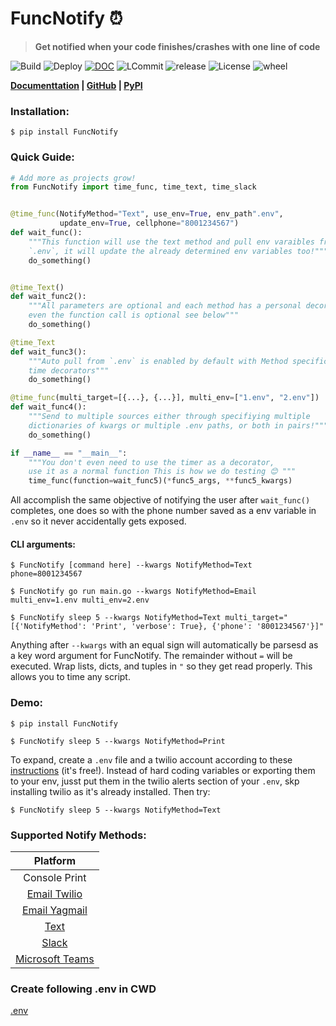 # **FuncNotify ⏰**
> **Get notified when your code finishes/crashes with one line of code**

![Build](https://img.shields.io/github/workflow/status/kevinfjiang/FuncNotify/CI?label=CI) ![Deploy](https://img.shields.io/github/workflow/status/kevinfjiang/FuncNotify/CD?label=CD) [![DOC](https://github.com/kevinfjiang/FuncNotify/actions/workflows/docs.yml/badge.svg)](https://github.com/kevinfjiang/FuncNotify/actions/workflows/docs.yml) ![LCommit](https://img.shields.io/github/last-commit/kevinfjiang/FuncNotify) ![release](https://img.shields.io/github/v/release/kevinfjiang/FuncNotify?include_prereleases) ![License](https://img.shields.io/github/license/kevinfjiang/FuncNotify.svg)
![wheel](https://img.shields.io/pypi/wheel/FuncNotify)

**[Documenttation](https://kevinfjiang.github.io/FuncNotify/#header-submodules) | [GitHub](https://github.com/kevinfjiang/FuncNotify) | [PyPI](https://pypi.org/project/FuncNotify/)**
### **Installation:**
```$ pip install FuncNotify```
### **Quick Guide:**
```python
# Add more as projects grow!
from FuncNotify import time_func, time_text, time_slack


@time_func(NotifyMethod="Text", use_env=True, env_path".env", 
           update_env=True, cellphone="8001234567")
def wait_func():
    """This function will use the text method and pull env varaibles from
    `.env`, it will update the already determined env variables too!"""
    do_something()


@time_Text()
def wait_func2():
    """All parameters are optional and each method has a personal decorator, 
    even the function call is optional see below"""
    do_something()

@time_Text
def wait_func3():
    """Auto pull from `.env` is enabled by default with Method specific 
    time decorators"""
    do_something()

@time_func(multi_target=[{...}, {...}], multi_env=["1.env", "2.env"])
def wait_func4():
    """Send to multiple sources either through specifiying multiple 
    dictionaries of kwargs or multiple .env paths, or both in pairs!"""
    do_something()

if __name__ == "__main__":
    """You don't even need to use the timer as a decorator, 
    use it as a normal function This is how we do testing 😊 """
    time_func(function=wait_func5)(*func5_args, **func5_kwargs)
```

All accomplish the same objective of notifying the user after `wait_func()` completes, one does so with the phone number saved as a env variable in `.env` so it never accidentally gets exposed.

#### **CLI arguments:**
```$ FuncNotify [command here] --kwargs NotifyMethod=Text phone=8001234567 ```

```$ FuncNotify go run main.go --kwargs NotifyMethod=Email multi_env=1.env multi_env=2.env ```

```$ FuncNotify sleep 5 --kwargs NotifyMethod=Text multi_target="[{'NotifyMethod': 'Print', 'verbose': True}, {'phone': '8001234567'}]"```

Anything after `--kwargs` with an equal sign will automatically be parsesd as a key word argument for FuncNotify. The remainder without `=` will be executed. Wrap lists, dicts, and tuples in `"` so they get read properly. This allows you to time any script.

### **Demo:**
```$ pip install FuncNotify```

```$ FuncNotify sleep 5 --kwargs NotifyMethod=Print```

To expand, create a `.env` file and a twilio account according to these [instructions](https://www.twilio.com/docs/sms/quickstart/python) (it's free!). Instead of hard coding variables or exporting them to your env, jusst put them in the twilio alerts section of your `.env`, skp installing twilio as it's already installed. Then try:

```$ FuncNotify sleep 5 --kwargs NotifyMethod=Text```

### **Supported Notify Methods:**
|               Platform                |
| :-----------------------------------: |
|            Console Print              |
|        [Email Twilio](https://docs.sendgrid.com/for-developers/sending-email/v3-python-code-example)           |
|        [Email Yagmail](https://github.com/kootenpv/yagmail)           |
|        [Text](https://www.twilio.com/docs/sms/send-messages)                          |
|        [Slack](https://api.slack.com/messaging/sending)                                |
|        [Microsoft Teams](https://docs.microsoft.com/en-us/microsoftteams/platform/webhooks-and-connectors/how-to/add-incoming-webhook)            |

### Create following .env in CWD
[.env](https://raw.githubusercontent.com/kevinfjiang/FuncNotify/master/template.env)